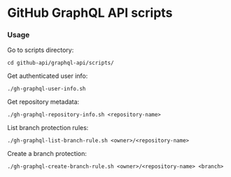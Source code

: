 # GitHub GraphQL API scripts

### Usage

Go to scripts directory:
```shell
cd github-api/graphql-api/scripts/
```

Get authenticated user info:
```shell
./gh-graphql-user-info.sh
```

Get repository metadata:
```shell
./gh-graphql-repository-info.sh <repository-name>
```

List branch protection rules:
```shell
./gh-graphql-list-branch-rule.sh <owner>/<repository-name>
```

Create a branch protection:
```shell
./gh-graphql-create-branch-rule.sh <owner>/<repository-name> <branch>
```

